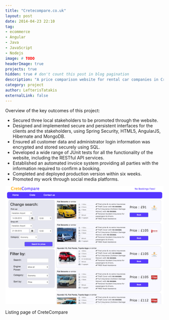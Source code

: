 ```yaml
---
title: "Cretecompare.co.uk"
layout: post
date: 2014-04-23 22:10
tag: 
- ecommerce
- Angular 
- Java
- JavaScript
- Nodejs
image: # TODO
headerImage: true
projects: true
hidden: true # don't count this post in blog pagination
description: "A price comparison website for rental car companies in Crete"
category: project
author: LefterisTatakis
externalLink: false
---
```


Overview of the key outcomes of this project:
- Secured three local stakeholders to be promoted through the website.
- Designed and implemented secure and persistent interfaces for the clients and the stakeholders, using Spring Security, HTML5, AngularJS, Hibernate and MongoDB.
- Ensured all customer data and administrator login information was encrypted and stored securely using SQL.
- Developed a wide range of JUnit tests for all the functionality of the website, including the RESTful API services.
- Established an automated invoice system providing all parties with the information required to confirm a booking.
- Completed and deployed production version within six weeks.
- Promoted my work through social media platforms.


![Markdown Image][1]
<figcaption class="caption">Listing page of CreteCompare</figcaption>

[1]: /assets/images/cars.png
